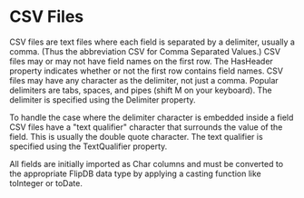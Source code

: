 # CSV Files

CSV files are text files where each field is separated  by a delimiter, usually a comma. (Thus the
abbreviation CSV for Comma Separated Values.) CSV files may or may not have field names on the
first row. The HasHeader property indicates whether or not the first row contains field names. CSV
files may have any character as the delimiter, not just a comma. Popular delimiters are tabs,
spaces, and pipes (shift M on your keyboard). The delimiter is specified using the Delimiter property.

To handle the case where the delimiter character is embedded inside a field CSV files have a "text
qualifier" character that surrounds the value of the field. This is usually the double quote
character. The text qualifier is specified using the TextQualifier property.

All fields are initially imported as Char columns and must be converted to the appropriate FlipDB
data type by applying a casting function like toInteger or toDate.

